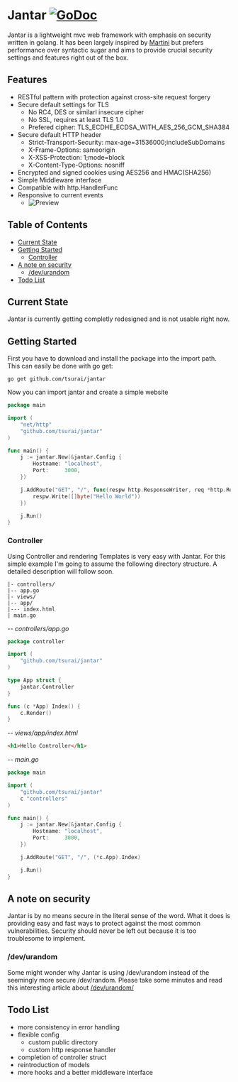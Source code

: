 # Jantar [![GoDoc](https://godoc.org/github.com/tsurai/jantar?status.png)](http://godoc.org/github.com/tsurai/jantar)

Jantar is a lightweight mvc web framework with emphasis on security written in golang. It has been largely inspired by [Martini](https://github.com/codegangsta/martini) but prefers performance over syntactic sugar and aims to provide crucial security settings and features right out of the box.

## Features
* RESTful pattern with protection against cross-site request forgery
* Secure default settings for TLS
	* No RC4, DES or similarl insecure cipher
	* No SSL, requires at least TLS 1.0
	* Prefered cipher: TLS_ECDHE_ECDSA_WITH_AES_256_GCM_SHA384
* Secure default HTTP header
	* Strict-Transport-Security: max-age=31536000;includeSubDomains
	* X-Frame-Options: sameorigin
	* X-XSS-Protection: 1;mode=block
	* X-Content-Type-Options: nosniff
* Encrypted and signed cookies using AES256 and HMAC(SHA256)
* Simple Middleware interface
* Compatible with http.HandlerFunc
* Responsive to current events
	* ![Preview](https://i.imgur.com/OKGR3WG.png)

## Table of Contents
* [Current State](#current-state)
* [Getting Started](#getting-started)
  * [Controller](#controller)
* [A note on security](#a-note-on-security)
	* [/dev/urandom](#devurandom)
* [Todo List](#todo-list)

## Current State
Jantar is currently getting completly redesigned and is not usable right now.

## Getting Started

First you have to download and install the package into the import path. This can easily be done with go get:
```
go get github.com/tsurai/jantar
```

Now you can import jantar and create a simple website
```go
package main

import (
	"net/http"
	"github.com/tsurai/jantar"
)

func main() {
	j := jantar.New(&jantar.Config {
		Hostname: "localhost",
		Port:     3000,
	})

	j.AddRoute("GET", "/", func(respw http.ResponseWriter, req *http.Request) {
		respw.Write([]byte("Hello World"))
	})

	j.Run()
}
```

### Controller

Using Controller and rendering Templates is very easy with Jantar. For this simple example I'm going to assume the following directory structure. A detailed description will follow soon.
```
|- controllers/
|-- app.go
|- views/
|-- app/
|--- index.html
| main.go
```
--
*controllers/app.go*
```go
package controller

import (
	"github.com/tsurai/jantar"
)

type App struct {
	jantar.Controller
}

func (c *App) Index() {
	c.Render()
}
```
--
*views/app/index.html*
```html
<h1>Hello Controller</h1>
```
--
*main.go*
```go
package main

import (
	"github.com/tsurai/jantar"
	c "controllers"
)

func main() {
	j := jantar.New(&jantar.Config {
		Hostname: "localhost",
		Port:     3000,
	})

	j.AddRoute("GET", "/", (*c.App).Index)

	j.Run()
}

```

## A note on security
Jantar is by no means secure in the literal sense of the word. What it does is providing easy and fast ways to protect against the most common vulnerabilities. Security should never be left out because it is too troublesome to implement.

### /dev/urandom
Some might wonder why Jantar is using /dev/urandom instead of the seemingly more secure /dev/random.
Please take some minutes and read this interesting article about [/dev/urandom/](http://www.2uo.de/myths-about-urandom/)

## Todo List
* more consistency in error handling
* flexible config
	* custom public directory
	* custom http response handler
* completion of controller struct
* reintroduction of models
* more hooks and a better middleware interface